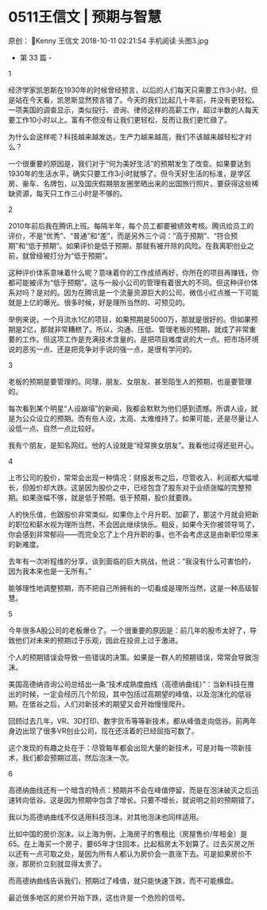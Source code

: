 # 0511王信文 | 预期与智慧
原创：
Kenny
王信文
2018-10-11 02:21:54
手机阅读
头图3.jpg



- 第 33 篇 -



1


经济学家凯恩斯在1930年的时候曾经预言，以后的人们每天只需要工作3小时。但是站在今天看，凯恩斯显然预言错了。今天的我们比起几十年前，并没有更轻松。一项美国的调查显示，类似投行、咨询、律师这样的高薪工作，超过半数的人每天要工作10小时以上。富有不但没有让我们更轻松，反而让我们更忙碌了。



为什么会这样呢？科技越来越发达，生产力越来越高，我们不该越来越轻松才对么？



一个很重要的原因是，我们对于“何为美好生活”的预期发生了改变。如果要达到1930年的生活水平，确实只要工作3小时就够了。但今天好生活的标准，是学区房、豪车、名牌包，以及国庆假期朋友圈里晒出来的出国旅行照片。要获得这些稀缺资源，每天只工作三小时是不够的。



2



2010年前后我在腾讯上班。每隔半年，每个员工都要被绩效考核。腾讯给员工的评价，不是“优秀”、“普通”和“差”，而是另外三个词：“高于预期”、“符合预期”和“低于预期”。如果评价是低于预期，那就有被开除的风险。在我离职创业之前，就曾经被打分为“低于预期”。



这种评价体系意味着什么呢？意味着你的工作成绩再好，你所在的项目再赚钱，你都可能被评为“低于预期”。这与一般小公司的管理有着很大的不同。但这种评价体系对吗？是对的。因为在腾讯是一个流量资源巨大的公司，微信小红点推一下可能就是上亿的曝光。很多时候，好是理所当然的、可预见的。



举例来说，一个月流水1亿的项目，如果预期是5000万，那就是很好的。但如果预期是2亿，那就非常糟糕了。所以，沟通、压低、管理老板的预期，就成了非常重要的工作。但这项工作是充满技术含量的。是把项目难度说的大一点、把市场环境说的恶劣一点、还是把竞争对手说的强一点，是很有学问的。



3



老板的预期是要管理的。同理，朋友、女朋友、甚至陌生人的预期，也是要管理的。



每次看到某个明星“人设崩塌”的新闻，我都会默默为他们感到遗憾。所谓人设，就是为公众设立的预期。而有些人设，太高、太难维持了。如果可能，还是尽量让人设低一点、自然一点比较好。



我有个朋友，是知名网红。他的人设就是“经常换女朋友”。我看他过得还挺开心。



4



上市公司的股价，常常会出现一种情况：财报发布之后，尽管收入、利润都大幅增长，但股价却大跌。这是因为股价之中，已经包含了股东对于业绩涨幅的完整预期。如果涨幅不够，就是低于预期。低于预期，股价就要跌。



人的快乐值，也跟股价非常类似。如果你上个月升职、加薪了，那这个月就会把新的职位和薪水视为理所当然，不会因此继续快乐。相反，如果今天你被领导骂了，你会感到非常郁闷——而完全忘了上个月升职的事，也不会考虑这是由新职位带来的新难度。



去年有一次听程维的分享，谈到面临的巨大挑战，他说：“我没有什么可害怕的，因为我本来也是一无所有。”



能够理性地调整预期，而不把自己所拥有的一切看成是理所当然，这是一种高级智慧。



5



今年很多A股公司的老板爆仓了。一个很重要的原因是：前几年的股市太好了，导致他们对未来的预期过于乐观，因此在投资上过于激进。



个人的预期错误会导致一些错误的决策。如果是一群人的预期错误，常常会导致泡沫。



美国高德纳咨询公司总结出一条“技术成熟度曲线（高德纳曲线）”：当新科技在推出的时候，一定会经历几个阶段，其中包括过高期望的峰值，以及泡沫化的低谷期。在低谷之后，人们对新技术的期望又会开始慢慢爬升。





回顾过去几年，VR、3D打印、数字货币等等新技术，都从峰值走向低谷。前两年身边出现了很多VR创业公司，现在还活着的已经屈指可数了。



这个发现的有趣之处在于：尽管每年都会出现大量的新技术，可是对每一项新技术，我们都会预期过高，然后泡沫一次。



6



高德纳曲线还有一个暗含的特点：预期并不会在峰值停留，而是在泡沫破灭之后迅速转向低谷。这是因为预期中包含了增长。只要不增长，就说明之前的预期错了。



我以为高德纳曲线不仅适用科技泡沫，对其他泡沫也同样适用。



比如中国的房价泡沫。以上海为例，上海房子的售租比（房屋售价/年租金）是65。在上海买一个房子，要65年才住回本，比起租房太不划算了。过去买房之所以还有一点可取之处，是因为所有人都认为房价会一直涨下去。可是如果房价不涨，那房价立刻就显得太贵了。



而高德纳曲线告诉我们，预期过了峰值，就只能快速下跌，而不可能横盘。



最近很多地区的房价开始下跌，这也许是一个危险的信号。